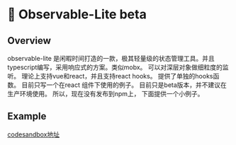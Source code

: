 # :eyes: Observable-Lite beta


## Overview
observable-lite 是闲暇时间打造的一款，极其轻量级的状态管理工具。并且typescript编写，采用响应式的方案。类似mobx。
可以对深层对象做细粒度的监听。 理论上支持vue和react，并且支持react hooks。 
提供了单独的hooks函数。
目前只写一个在react 组件下使用的例子。 目前只是beta版本，并不建议在生产环境使用。
所以，现在没有发布到npm上， 下面提供一个小例子。

## Example
[codesandbox地址](https://codesandbox.io/s/little-mobx-example-b0bdw?file=/src/test-hooks.tsx:199-216)
